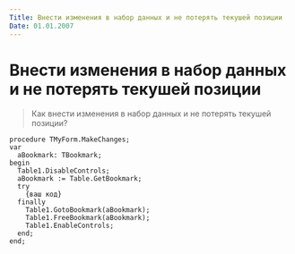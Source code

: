 ```yaml
---
Title: Внести изменения в набор данных и не потерять текушей позиции
Date: 01.01.2007
---
```



Внести изменения в набор данных и не потерять текушей позиции
=============================================================

>Как внести изменения в набор данных и не потерять текушей позиции?

    procedure TMyForm.MakeChanges;
    var
      aBookmark: TBookmark;
    begin
      Table1.DisableControls;
      aBookmark := Table.GetBookmark;
      try
        {ваш код}
      finally
        Table1.GotoBookmark(aBookmark);
        Table1.FreeBookmark(aBookmark);
        Table1.EnableControls;
      end;
    end;
